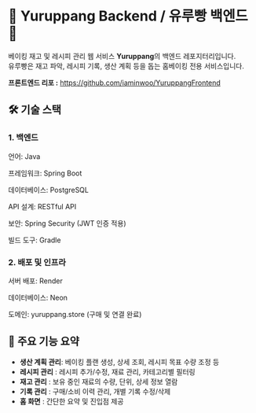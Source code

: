 # 🍞 Yuruppang Backend / 유루빵 백엔드 🍞

베이킹 재고 및 레시피 관리 웹 서비스 **Yuruppang**의 백엔드 레포지터리입니다.  
유루빵은 재고 파악, 레시피 기록, 생산 계획 등을 돕는 홈베이킹 전용 서비스입니다.

**프론트엔드 리포 :** https://github.com/iaminwoo/YuruppangFrontend

## 🛠️ 기술 스택

### 1. 백엔드
언어: Java

프레임워크: Spring Boot

데이터베이스: PostgreSQL

API 설계: RESTful API

보안: Spring Security (JWT 인증 적용)

빌드 도구: Gradle

### 2. 배포 및 인프라
서버 배포: Render

데이터베이스: Neon

도메인: yuruppang.store (구매 및 연결 완료)

## 🧩 주요 기능 요약

- **생산 계획 관리**: 베이킹 플랜 생성, 상세 조회, 레시피 목표 수량 조정 등
- **레시피 관리** : 레시피 추가/수정, 재료 관리, 카테고리별 필터링
- **재고 관리** : 보유 중인 재료의 수량, 단위, 상세 정보 열람
- **기록 관리** : 구매/소비 이력 관리, 개별 기록 수정/삭제
- **홈 화면** : 간단한 요약 및 진입점 제공
